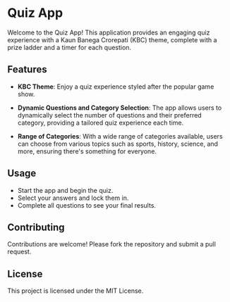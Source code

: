 # Quiz App

Welcome to the Quiz App! This application provides an engaging quiz experience with a Kaun Banega Crorepati (KBC) theme, complete with a prize ladder and a timer for each question.

## Features

- **KBC Theme**: Enjoy a quiz experience styled after the popular game show.
- **Dynamic Questions and Category Selection**: The app allows users to dynamically select the number of questions and their preferred category, providing a tailored quiz experience each time.

- **Range of Categories**: With a wide range of categories available, users can choose from various topics such as sports, history, science, and more, ensuring there's something for everyone.

## Usage

- Start the app and begin the quiz.
- Select your answers and lock them in.
- Complete all questions to see your final results.

## Contributing

Contributions are welcome! Please fork the repository and submit a pull request.

## License

This project is licensed under the MIT License.